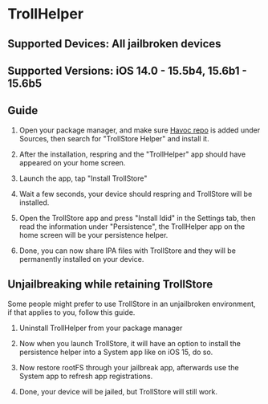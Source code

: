 # TrollHelper

## Supported Devices: All jailbroken devices

## Supported Versions: iOS 14.0 - 15.5b4, 15.6b1 - 15.6b5

## Guide

1. Open your package manager, and make sure [Havoc repo](https://havoc.app) is added under Sources, then search for "TrollStore Helper" and install it.

2. After the installation, respring and the "TrollHelper" app should have appeared on your home screen.

3. Launch the app, tap "Install TrollStore"

4. Wait a few seconds, your device should respring and TrollStore will be installed.

5. Open the TrollStore app and press "Install ldid" in the Settings tab, then read the information under "Persistence", the TrollHelper app on the home screen will be your persistence helper.

6. Done, you can now share IPA files with TrollStore and they will be permanently installed on your device.

## Unjailbreaking while retaining TrollStore

Some people might prefer to use TrollStore in an unjailbroken environment, if that applies to you, follow this guide.

1. Uninstall TrollHelper from your package manager

2. Now when you launch TrollStore, it will have an option to install the persistence helper into a System app like on iOS 15, do so.

3. Now restore rootFS through your jailbreak app, afterwards use the System app to refresh app registrations.

4. Done, your device will be jailed, but TrollStore will still work.
